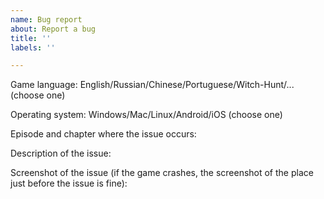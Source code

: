 ```yaml
---
name: Bug report
about: Report a bug
title: ''
labels: ''

---
```

<!--
Before reporting a bug, please make sure you are running the latest version of the scripts,
which can be obtained on the Releases page. 
If your bug is fixed by updating, do not report it.
-->
<!-- Please fill out the template below to quickly identify and fix your bug: -->
Game language: English/Russian/Chinese/Portuguese/Witch-Hunt/... (choose one)

Operating system: Windows/Mac/Linux/Android/iOS (choose one)

Episode and chapter where the issue occurs: 

Description of the issue:

Screenshot of the issue
(if the game crashes, the screenshot of the place just before the issue is fine):
